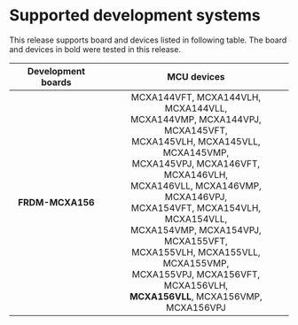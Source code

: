 # Supported development systems

This release supports board and devices listed in following table. The board and devices in bold were tested in this release.

|Development boards|MCU devices|
|:--:              |:--:       |
|**FRDM-MCXA156**|MCXA144VFT, MCXA144VLH, MCXA144VLL,<br/> MCXA144VMP, MCXA144VPJ, MCXA145VFT,<br/> MCXA145VLH, MCXA145VLL, MCXA145VMP,<br/> MCXA145VPJ, MCXA146VFT, MCXA146VLH,<br/> MCXA146VLL, MCXA146VMP, MCXA146VPJ,<br/> MCXA154VFT, MCXA154VLH, MCXA154VLL,<br/> MCXA154VMP, MCXA154VPJ, MCXA155VFT,<br/> MCXA155VLH, MCXA155VLL, MCXA155VMP,<br/> MCXA155VPJ, MCXA156VFT, MCXA156VLH,<br/> **MCXA156VLL**, MCXA156VMP, MCXA156VPJ<br/>|
